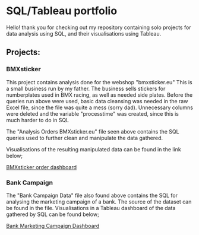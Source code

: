 # SQL/Tableau portfolio
Hello! thank you for checking out my repository containing solo projects for data analysis using SQL, and their visualisations using Tableau.




## Projects:

### **BMXsticker**

 This project contains analysis done for the webshop "bmxsticker.eu" This is a small business run by my father. The business sells stickers for numberplates used in BMX racing, as well as needed side plates. 
Before the queries run above were used, basic data cleansing was needed in the raw Excel file, since the file was quite a mess (sorry dad). Unnecessary columns were deleted and the variable "processtime" was created, since this is much harder to do in SQL


The "Analysis Orders BMXsticker.eu" file seen above contains the SQL queries used to further clean and manipulate the data gathered.

Visualisations of the resulting manipulated data can be found in the link below; 

[BMXsticker order dashboard](https://public.tableau.com/views/BMXsticker/DashboardBMXSticker?:language=nl-NL&:sid=&:redirect=auth&:display_count=n&:origin=viz_share_link)


### **Bank Campaign**

The "Bank Campaign Data" file also found above contains the SQL for analysing the marketing campaign of a bank. The source of the dataset can be found in the file. Visualisations in a Tableau dashboard of the data gathered by SQL can be found below;

[Bank Marketing Campaign Dashboard](https://public.tableau.com/views/BankCampaignDashboard_17461157951580/Dashboard?:language=nl-NL&publish=yes&:sid=&:redirect=auth&:display_count=n&:origin=viz_share_link)
